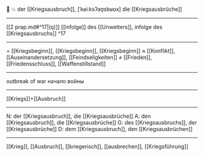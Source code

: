 🔵 💥 der [[Kriegsausbruch]], [ˈkʁiːksʔaʊ̯sbʁʊx]
die [[Kriegsausbrüche]]

---
[[2 prap.md#^17|(q)]] [[infolge]] des [[Unwetters]], infolge des [[Kriegsausbruchs]] ^17
 

---
= [[Kriegsbeginn]], [[Kriegsbeginn]], [[Kriegsbeginn]]
≈ [[Konflikt]], [[Auseinandersetzung]], [[Feindseligkeiten]]
≠ [[Frieden]], [[Friedensschluss]], [[Waffenstillstand]]

---
outbreak of war
начало войны

---
[[Kriegs]]+[[Ausbruch]]

---
N: der [[Kriegsausbruch]], die [[Kriegsausbrüche]]
A: den [[Kriegsausbruch]], die [[Kriegsausbrüche]]
G: des [[Kriegsausbruchs]], der [[Kriegsausbrüche]]
D: dem [[Kriegsausbruch]], den [[Kriegsausbrüchen]]

---
[[Krieg]], [[Ausbruch]], [[kriegerisch]], [[ausbrechen]], [[Kriegsführung]]
